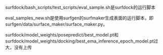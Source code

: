 surfdock/bash_scripts/test_scripts/eval_sample.sh是surfdock的运行脚本

eval_samples_new.sh是使用surfgen的surfmaker生成表面的运行脚本，即surfgen/data/surface_maker/surface_maker.py。

surfdock/model_weights/posepredict/best_model.pt和surfdock/model_weights/docking/best_ema_inference_epoch_model.pt过大，没有上传
